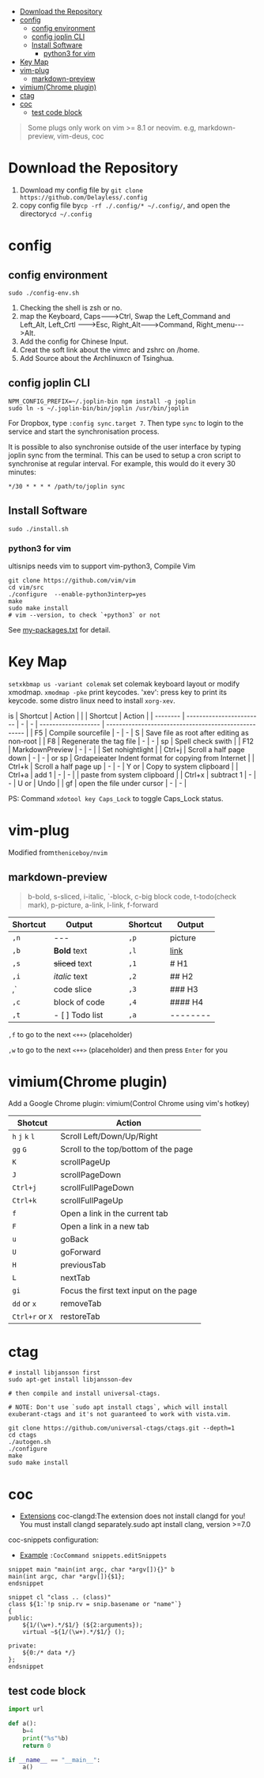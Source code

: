 
<!-- TOC GFM -->

+ [Download the Repository](#download-the-repository)
+ [config](#config)
	* [config environment](#config-environment)
	* [config joplin CLI](#config-joplin-cli)
	* [Install Software](#install-software)
		- [python3 for vim](#python3-for-vim)
+ [Key Map](#key-map)
+ [vim-plug](#vim-plug)
	* [markdown-preview](#markdown-preview)
+ [vimium(Chrome plugin)](#vimiumchrome-plugin)
+ [ctag](#ctag)
+ [coc](#coc)
	* [test code block](#test-code-block)

<!-- /TOC -->

> Some plugs only work on vim >= 8.1 or neovim. e.g, markdown-preview, vim-deus, coc
# Download the Repository
1. Download my config file by `git clone https://github.com/Delayless/.config`
2. copy config file by`cp -rf ./.config/* ~/.config/`, and open the directory`cd ~/.config`
# config
## config environment
`sudo ./config-env.sh`
1. Checking the shell is zsh or no.
2. map the Keyboard, Caps--->Ctrl, Swap the Left_Command and Left_Alt, Left_Crtl --->Esc, Right_Alt--->Command, Right_menu--->Alt.
3. Add the config for Chinese Input.
4. Creat the soft link about the vimrc and zshrc on /home.
5. Add Source about the Archlinuxcn of Tsinghua.
## config joplin CLI
```
NPM_CONFIG_PREFIX=~/.joplin-bin npm install -g joplin
sudo ln -s ~/.joplin-bin/bin/joplin /usr/bin/joplin
```
For Dropbox, type `:config sync.target 7`. Then type `sync` to login to the service and start the synchronisation process.

It is possible to also synchronise outside of the user interface by typing joplin sync from the terminal. This can be used to setup a cron script to synchronise at regular interval. For example, this would do it every 30 minutes:
```
*/30 * * * * /path/to/joplin sync
```

## Install Software
`sudo ./install.sh`
### python3 for vim
ultisnips needs vim to support vim-python3,
Compile Vim
```
git clone https://github.com/vim/vim
cd vim/src
./configure  --enable-python3interp=yes
make
sudo make install
# vim --version, to check `+python3` or not
```
See [my-packages.txt](./my-packages.txt) for detail.

# Key Map
`setxkbmap us -variant colemak` set colemak keyboard layout or modify xmodmap.
`xmodmap -pke` print keycodes.
'xev': press key to print its keycode. some distro linux need to install `xorg-xev`.

<LEADER> is <Space>
| Shortcut | Action                     |   |   | Shortcut            | Action                                               |
| -------- | ------------------------   | - | - | ------------------- | ---------------------------------------------------- |
| F5       | Compile sourcefile         | - | - | <LEADER>S           | Save file as root after editing as non-root          |
| F8       | Regenerate the tag file    | - | - | <LEADER>sp          | Spell check swith                                    |
| F12      | MarkdownPreview            | - | - | <LEADER><Enter>     | Set nohightlight                                     |
| Ctrl+j   | Scroll a half page down    | - | - | <F10> or <LEADER>sp | Grdapeieater Indent format for copying from Internet |
| Ctrl+k   | Scroll a half page up      | - | - | Y or <C-c>          | Copy to system clipboard                             |
| Ctrl+a   | add 1                      | - | - | <C-v>               | paste from system clipboard                          |
| Ctrl+x   | subtract 1                 | - | - | U or <C-r>          | Undo                                                 |
| gf       | open the file under cursor | - | - |



PS: Command `xdotool key Caps_Lock` to toggle Caps_Lock status.

# vim-plug
Modified from`theniceboy/nvim`

## markdown-preview
> b-bold, s-sliced, i-italic, \`-block, c-big block code, t-todo(check mark), p-picture, a-link, l-link, f-forward

| Shortcut   | Output            |   |   | Shortcut   | Output     |
| ---------- | ----------------- | - | - | ---------- | ---------- |
| `,n`       | ---               |   |   | `,p`       | picture    |
| `,b`       | **Bold** text     |   |   | `,l`       | [link]()   |
| `,s`       | ~~sliced~~ text   |   |   | `,1`       | # H1       |
| `,i`       | *italic* text     |   |   | `,2`       | ## H2      |
| ,\`        | code slice        |   |   | `,3`       | ### H3     |
| `,c`       | block of code     |   |   | `,4`       | #### H4    |
| `,t`       | - [ ] Todo list   |   |   | `,a`       | --------   |

`,f` to go to the next `<++>` (placeholder)

`,w` to go to the next `<++>` (placeholder) and then press `Enter` for you


# vimium(Chrome plugin)
Add a Google Chrome plugin: vimium(Control Chrome using vim's hotkey)

| Shotcut         | Action                                 |
|-----------------|----------------------------------------|
| `h` `j` `k` `l` | Scroll Left/Down/Up/Right              |
| `gg` `G`        | Scroll to the top/bottom of the page   |
| `K`             | scrollPageUp                           |
| `J`             | scrollPageDown                         |
| `Ctrl+j`        | scrollFullPageDown                     |
| `Ctrl+k`        | scrollFullPageUp                       |
| `f`             | Open a link in the current tab         |
| `F`             | Open a link in a new tab               |
| `u`             | goBack                                 |
| `U`             | goForward                              |
| `H`             | previousTab                            |
| `L`             | nextTab                                |
| `gi`            | Focus the first text input on the page |
| `dd` or `x`     | removeTab                              |
| `Ctrl+r` or `X` | restoreTab                             |

# ctag
```
# install libjansson first
sudo apt-get install libjansson-dev

# then compile and install universal-ctags.

# NOTE: Don't use `sudo apt install ctags`, which will install exuberant-ctags and it's not guaranteed to work with vista.vim.

git clone https://github.com/universal-ctags/ctags.git --depth=1
cd ctags
./autogen.sh
./configure
make
sudo make install
```

# coc
- [Extensions](https://github.com/neoclide/coc.nvim/wiki/Using-coc-extensions)
coc-clangd:The extension does not install clangd for you! You must install clangd separately.sudo apt install clang<Tab>, version >=7.0

coc-snippets configuration:
- [Example](https://github.com/neoclide/coc-snippets/tree/master/tests/snippets)
`:CocCommand snippets.editSnippets`


```
snippet main "main(int argc, char *argv[]){}" b
main(int argc, char *argv[]){$1};
endsnippet

snippet cl "class .. (class)"
class ${1:`!p snip.rv = snip.basename or "name"`}
{
public:
	${1/(\w+).*/$1/} (${2:arguments});
	virtual ~${1/(\w+).*/$1/} ();

private:
	${0:/* data */}
};
endsnippet
```
## test code block
```python
import url

def a():
	b=4
	print("%s"%b)
	return 0

if __name__ == "__main__":
	a()
```
